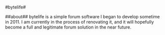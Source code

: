 #bytelife#

##about##
bytelife is a simple forum software I began to develop sometime in 2011.
I am currently in the process of renovating it, and it will hopefully become a full and legitimate forum solution in the near future.
